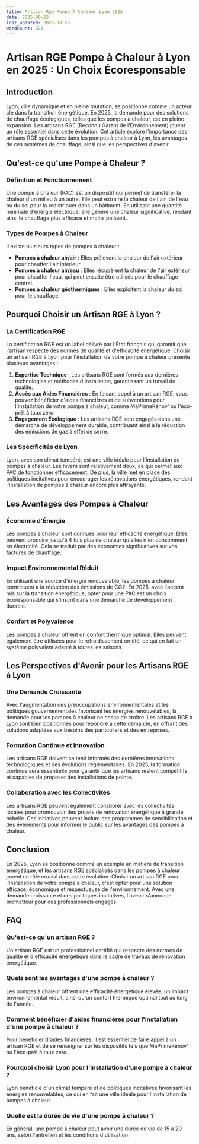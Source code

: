 ```yaml
---
title: Artisan Rge Pompe A Chaleur Lyon 2025
date: 2025-08-22
last_updated: 2025-08-22
wordcount: 925
---
```


# Artisan RGE Pompe à Chaleur à Lyon en 2025 : Un Choix Écoresponsable

## Introduction

Lyon, ville dynamique et en pleine mutation, se positionne comme un acteur clé dans la transition énergétique. En 2025, la demande pour des solutions de chauffage écologiques, telles que les pompes à chaleur, est en pleine expansion. Les artisans RGE (Reconnu Garant de l’Environnement) jouent un rôle essentiel dans cette évolution. Cet article explore l'importance des artisans RGE spécialisés dans les pompes à chaleur à Lyon, les avantages de ces systèmes de chauffage, ainsi que les perspectives d'avenir.

## Qu'est-ce qu'une Pompe à Chaleur ?

### Définition et Fonctionnement

Une pompe à chaleur (PAC) est un dispositif qui permet de transférer la chaleur d'un milieu à un autre. Elle peut extraire la chaleur de l'air, de l'eau ou du sol pour la redistribuer dans un bâtiment. En utilisant une quantité minimale d'énergie électrique, elle génère une chaleur significative, rendant ainsi le chauffage plus efficace et moins polluant.

### Types de Pompes à Chaleur

Il existe plusieurs types de pompes à chaleur :

- **Pompes à chaleur air/air** : Elles prélèvent la chaleur de l'air extérieur pour chauffer l'air intérieur.
- **Pompes à chaleur air/eau** : Elles récupèrent la chaleur de l'air extérieur pour chauffer l'eau, qui peut ensuite être utilisée pour le chauffage central.
- **Pompes à chaleur géothermiques** : Elles exploitent la chaleur du sol pour le chauffage.

## Pourquoi Choisir un Artisan RGE à Lyon ?

### La Certification RGE

La certification RGE est un label délivré par l'État français qui garantit que l'artisan respecte des normes de qualité et d'efficacité énergétique. Choisir un artisan RGE à Lyon pour l'installation de votre pompe à chaleur présente plusieurs avantages :

1. **Expertise Technique** : Les artisans RGE sont formés aux dernières technologies et méthodes d'installation, garantissant un travail de qualité.
2. **Accès aux Aides Financières** : En faisant appel à un artisan RGE, vous pouvez bénéficier d'aides financières et de subventions pour l'installation de votre pompe à chaleur, comme MaPrimeRénov' ou l'éco-prêt à taux zéro.
3. **Engagement Écologique** : Les artisans RGE sont engagés dans une démarche de développement durable, contribuant ainsi à la réduction des émissions de gaz à effet de serre.

### Les Spécificités de Lyon

Lyon, avec son climat tempéré, est une ville idéale pour l'installation de pompes à chaleur. Les hivers sont relativement doux, ce qui permet aux PAC de fonctionner efficacement. De plus, la ville met en place des politiques incitatives pour encourager les rénovations énergétiques, rendant l'installation de pompes à chaleur encore plus attrayante.

## Les Avantages des Pompes à Chaleur

### Économie d'Énergie

Les pompes à chaleur sont connues pour leur efficacité énergétique. Elles peuvent produire jusqu'à 4 fois plus de chaleur qu'elles n'en consomment en électricité. Cela se traduit par des économies significatives sur vos factures de chauffage.

### Impact Environnemental Réduit

En utilisant une source d'énergie renouvelable, les pompes à chaleur contribuent à la réduction des émissions de CO2. En 2025, avec l'accent mis sur la transition énergétique, opter pour une PAC est un choix écoresponsable qui s'inscrit dans une démarche de développement durable.

### Confort et Polyvalence

Les pompes à chaleur offrent un confort thermique optimal. Elles peuvent également être utilisées pour le refroidissement en été, ce qui en fait un système polyvalent adapté à toutes les saisons.

## Les Perspectives d'Avenir pour les Artisans RGE à Lyon

### Une Demande Croissante

Avec l'augmentation des préoccupations environnementales et les politiques gouvernementales favorisant les énergies renouvelables, la demande pour les pompes à chaleur ne cesse de croître. Les artisans RGE à Lyon sont bien positionnés pour répondre à cette demande, en offrant des solutions adaptées aux besoins des particuliers et des entreprises.

### Formation Continue et Innovation

Les artisans RGE doivent se tenir informés des dernières innovations technologiques et des évolutions réglementaires. En 2025, la formation continue sera essentielle pour garantir que les artisans restent compétitifs et capables de proposer des installations de pointe.

### Collaboration avec les Collectivités

Les artisans RGE peuvent également collaborer avec les collectivités locales pour promouvoir des projets de rénovation énergétique à grande échelle. Ces initiatives peuvent inclure des programmes de sensibilisation et des événements pour informer le public sur les avantages des pompes à chaleur.

## Conclusion

En 2025, Lyon se positionne comme un exemple en matière de transition énergétique, et les artisans RGE spécialisés dans les pompes à chaleur jouent un rôle crucial dans cette évolution. Choisir un artisan RGE pour l'installation de votre pompe à chaleur, c'est opter pour une solution efficace, économique et respectueuse de l'environnement. Avec une demande croissante et des politiques incitatives, l'avenir s'annonce prometteur pour ces professionnels engagés.

## FAQ

### Qu'est-ce qu'un artisan RGE ?

Un artisan RGE est un professionnel certifié qui respecte des normes de qualité et d'efficacité énergétique dans le cadre de travaux de rénovation énergétique.

### Quels sont les avantages d'une pompe à chaleur ?

Les pompes à chaleur offrent une efficacité énergétique élevée, un impact environnemental réduit, ainsi qu'un confort thermique optimal tout au long de l'année.

### Comment bénéficier d'aides financières pour l'installation d'une pompe à chaleur ?

Pour bénéficier d'aides financières, il est essentiel de faire appel à un artisan RGE et de se renseigner sur les dispositifs tels que MaPrimeRénov' ou l'éco-prêt à taux zéro.

### Pourquoi choisir Lyon pour l'installation d'une pompe à chaleur ?

Lyon bénéficie d'un climat tempéré et de politiques incitatives favorisant les énergies renouvelables, ce qui en fait une ville idéale pour l'installation de pompes à chaleur.

### Quelle est la durée de vie d'une pompe à chaleur ?

En général, une pompe à chaleur peut avoir une durée de vie de 15 à 20 ans, selon l'entretien et les conditions d'utilisation.
